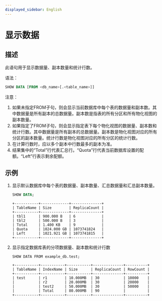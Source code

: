 ```yaml
---
displayed_sidebar: English
---
```


# 显示数据

## 描述

此语句用于显示数据量、副本数量和统计行数。

语法：

```sql
SHOW DATA [FROM <db_name>[.<table_name>]]
```

注意：

1. 如果未指定FROM子句，则会显示当前数据库中每个表的数据量和副本数。其中数据量是所有副本的总数据量。副本数是指表的所有分区和所有物化视图的副本数量。
2. 如果指定了FROM子句，则会显示指定表下每个物化视图的数据量、副本数和统计行数。其中数据量是所有副本的总数据量。副本数是物化视图对应的所有分区的副本数量。统计行数是物化视图对应的所有分区的统计行数。
3. 在计算行数时，应以多个副本中行数最多的副本为准。
4. 结果集中的“Total”行代表汇总行。“Quota”行代表当前数据库设置的配额。“Left”行表示剩余配额。

## 示例

1. 显示默认数据库中每个表的数据量、副本数量、汇总数据量和汇总副本数量。

   ```sql
   SHOW DATA;
   ```

   ```plain
   +-----------+-------------+--------------+
   | TableName | Size        | ReplicaCount |
   +-----------+-------------+--------------+
   | tbl1      | 900.000 B   | 6            |
   | tbl2      | 500.000 B   | 3            |
   | Total     | 1.400 KB    | 9            |
   | Quota     | 1024.000 GB | 1073741824   |
   | Left      | 1021.921 GB | 1073741815   |
   +-----------+-------------+--------------+
   ```

2. 显示指定数据库表的分项数据量、副本数和统计行数

   ```plain
   SHOW DATA FROM example_db.test;
   
   +-----------+-----------+-----------+--------------+----------+
   | TableName | IndexName | Size      | ReplicaCount | RowCount |
   +-----------+-----------+-----------+--------------+----------+
   | test      | r1        | 10.000MB  | 30           | 10000    |
   |           | r2        | 20.000MB  | 30           | 20000    |
   |           | test2     | 50.000MB  | 30           | 50000    |
   |           | Total     | 80.000MB  | 90           |          |
   +-----------+-----------+-----------+--------------+----------+
   ```